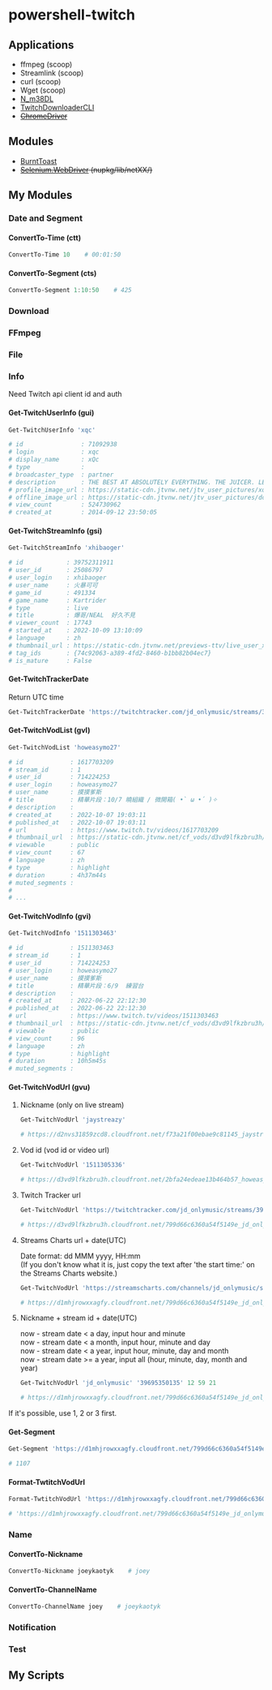 # powershell-twitch

## Applications
+ ffmpeg (scoop)
+ Streamlink (scoop)
+ curl (scoop)
+ Wget (scoop)
+ [N_m38DL](https://github.com/nilaoda/N_m3u8DL-CLI)
+ [TwitchDownloaderCLI](https://github.com/lay295/TwitchDownloader)
+ ~~[ChromeDriver](https://sites.google.com/chromium.org/driver/downloads?authuser=0)~~

## Modules
+ [BurntToast](https://www.powershellgallery.com/packages/BurntToast/)
+ ~~[Selenium.WebDriver](https://www.nuget.org/packages/Selenium.WebDriver) (nupkg/lib/netXX/)~~

## My Modules

### Date and Segment

#### ConvertTo-Time (ctt)
```powershell
ConvertTo-Time 10    # 00:01:50
```

#### ConvertTo-Segment (cts)
```powershell
ConvertTo-Segment 1:10:50    # 425
```

### Download

### FFmpeg

### File

### Info

Need Twitch api client id and auth

#### Get-TwitchUserInfo (gui)
```powershell
Get-TwitchUserInfo 'xqc'

# id                : 71092938
# login             : xqc
# display_name      : xQc
# type              :
# broadcaster_type  : partner
# description       : THE BEST AT ABSOLUTELY EVERYTHING. THE JUICER. LEADER OF THE JUICERS.
# profile_image_url : https://static-cdn.jtvnw.net/jtv_user_pictures/xqc-profile_image-9298dca608632101-300x300.jpeg
# offline_image_url : https://static-cdn.jtvnw.net/jtv_user_pictures/dc330b28-9c9f-4df4-b8b6-ff56b3c094fd-channel_offline_image-1920x1080.png
# view_count        : 524730962
# created_at        : 2014-09-12 23:50:05
```

#### Get-TwitchStreamInfo (gsi)
```powershell
Get-TwitchStreamInfo 'xhibaoger'

# id            : 39752311911
# user_id       : 25086797
# user_login    : xhibaoger
# user_name     : 火暴可可
# game_id       : 491334
# game_name     : Kartrider
# type          : live
# title         : 爆哥/NEAL  好久不見
# viewer_count  : 17743
# started_at    : 2022-10-09 13:10:09
# language      : zh
# thumbnail_url : https://static-cdn.jtvnw.net/previews-ttv/live_user_xhibaoger-{width}x{height}.jpg
# tag_ids       : {74c92063-a389-4fd2-8460-b1bb82b04ec7}
# is_mature     : False
```

#### Get-TwitchTrackerDate
Return UTC time
```powershell
Get-TwitchTrackerDate 'https://twitchtracker.com/jd_onlymusic/streams/39695350135'    # 2022-09-21 12:59:49
```

#### Get-TwitchVodList (gvl)
```powershell
Get-TwitchVodList 'howeasymo27'

# id             : 1617703209
# stream_id      : 1
# user_id        : 714224253
# user_login     : howeasymo27
# user_name      : 摸摸爹斯
# title          : 精華片段：10/7 曉組織 / 微開箱( •̀ ω •́ )✧
# description    :
# created_at     : 2022-10-07 19:03:11
# published_at   : 2022-10-07 19:03:11
# url            : https://www.twitch.tv/videos/1617703209
# thumbnail_url  : https://static-cdn.jtvnw.net/cf_vods/d3vd9lfkzbru3h/b01c15991b0f34da0d59_howeasymo27_66150465024_9162206118//thumb/thumb1617703209-%{width}x%{height}.jpg
# viewable       : public
# view_count     : 67
# language       : zh
# type           : highlight
# duration       : 4h37m44s
# muted_segments :
#
# ...
```

#### Get-TwitchVodInfo (gvi)
```powershell
Get-TwitchVodInfo '1511303463'

# id             : 1511303463
# stream_id      : 1
# user_id        : 714224253
# user_login     : howeasymo27
# user_name      : 摸摸爹斯
# title          : 精華片段：6/9  練習台
# description    :
# created_at     : 2022-06-22 22:12:30
# published_at   : 2022-06-22 22:12:30
# url            : https://www.twitch.tv/videos/1511303463
# thumbnail_url  : https://static-cdn.jtvnw.net/cf_vods/d3vd9lfkzbru3h/877a1786f54e0a2f156a_howeasymo27_16263368809_8590899066//thumb/thumb1511303463-%{width}x%{height}.jpg
# viewable       : public
# view_count     : 96
# language       : zh
# type           : highlight
# duration       : 10h5m45s
# muted_segments :
```

#### Get-TwitchVodUrl (gvu)
1. Nickname (only on live stream)
    ```powershell
    Get-TwitchVodUrl 'jaystreazy'

    # https://d2nvs31859zcd8.cloudfront.net/f73a21f00ebae9c81145_jaystreazy_41370164811_1665320026/chunked/index-dvr.m3u8
    ```
2. Vod id (vod id or video url)
    ```powershell
    Get-TwitchVodUrl '1511305336'

    # https://d3vd9lfkzbru3h.cloudfront.net/2bfa24edeae13b464b57_howeasymo27_53879328638_7462980500/chunked/highlight-1511305336.m3u8
    ```
3. Twitch Tracker url
    ```powershell
    Get-TwitchVodUrl 'https://twitchtracker.com/jd_onlymusic/streams/39695350135'

    # https://d3vd9lfkzbru3h.cloudfront.net/799d66c6360a54f5149e_jd_onlymusic_39695350135_1663765189/chunked/index-dvr.m3u8
    ```
4. Streams Charts url + date(UTC)

    Date format: dd MMM yyyy, HH:mm\
    (If you don't know what it is, just copy the text after 'the start time:' on the Streams Charts website.)
    ```powershell
    Get-TwitchVodUrl 'https://streamscharts.com/channels/jd_onlymusic/streams/39695350135' '21 Sep 2022, 12:59'

    # https://d1mhjrowxxagfy.cloudfront.net/799d66c6360a54f5149e_jd_onlymusic_39695350135_1663765189/chunked/index-dvr.m3u8
    ```
5. Nickname + stream id + date(UTC)

    now - stream date < a day, input hour and minute\
    now - stream date < a month, input hour, minute and day\
    now - stream date < a year, input hour, minute, day and month\
    now - stream date >= a year, input all (hour, minute, day, month and year)
    ```powershell
    Get-TwitchVodUrl 'jd_onlymusic' '39695350135' 12 59 21

    # https://d1mhjrowxxagfy.cloudfront.net/799d66c6360a54f5149e_jd_onlymusic_39695350135_1663765189/chunked/index-dvr.m3u8
    ```

If it's possible, use 1, 2 or 3 first.

#### Get-Segment
```powershell
Get-Segment 'https://d1mhjrowxxagfy.cloudfront.net/799d66c6360a54f5149e_jd_onlymusic_39695350135_1663765189/chunked/index-dvr.m3u8'

# 1107
```

#### Format-TwtitchVodUrl
```powershell
Format-TwtitchVodUrl 'https://d1mhjrowxxagfy.cloudfront.net/799d66c6360a54f5149e_jd_onlymusic_39695350135_1663765189/720p60/10.ts'

# 'https://d1mhjrowxxagfy.cloudfront.net/799d66c6360a54f5149e_jd_onlymusic_39695350135_1663765189/chunked/index-dvr.m3u8'
```

### Name

#### ConvertTo-Nickname
```powershell
ConvertTo-Nickname joeykaotyk    # joey
```

#### ConvertTo-ChannelName
```powershell
ConvertTo-ChannelName joey    # joeykaotyk
```

### Notification

### Test

## My Scripts
